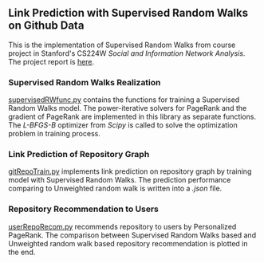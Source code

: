 ## Link Prediction with Supervised Random Walks on Github Data
This is the implementation of Supervised Random Walks from course project in Stanford's CS224W *Social and Information Network Analysis*.
The project report is [here](http://web.stanford.edu/class/cs224w/projects_2015/Applying_Link_Prediction_for_Repository_Recommendation_on_GitHub.pdf).

### Supervised Random Walks Realization
[supervisedRWfunc.py](https://github.com/tblee/CS224W_Link_prediction/blob/master/supervisedRWfunc.py) contains the functions for training a Supervised Random Walks model.
The power-iterative solvers for PageRank and the gradient of PageRank are implemented in this library as separate functions. The *L-BFGS-B* optimizer from *Scipy* is called to solve the optimization problem in training process.

### Link Prediction of Repository Graph
[gitRepoTrain.py](https://github.com/tblee/CS224W_Link_prediction/blob/master/gitRepoTrain.py) implements link prediction on repository graph by training model with Supervised Random Walks.
The prediction performance comparing to Unweighted random walk is written into a *.json* file.

### Repository Recommendation to Users
[userRepoRecom.py](https://github.com/tblee/CS224W_Link_prediction/blob/master/userRepoRecom.py) recommends repository to users by Personalized PageRank.
The comparison between Supervised Random Walks based and Unweighted random walk based repository recommendation is plotted in the end.



